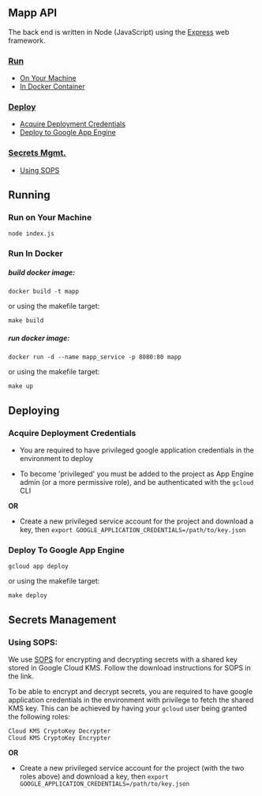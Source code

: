 ## Mapp API

The back end is written in Node (JavaScript) using the [Express](https://expressjs.com/) web framework.

### [Run](#running)
* [On Your Machine](#run-on-your-machine)
* [In Docker Container](#run-in-docker)

### [Deploy](#deploying)
* [Acquire Deployment Credentials](#acquire-deployment-credentials)
* [Deploy to Google App Engine](#deploy-to-google-app-engine)

### [Secrets Mgmt.](#secrets-management)
* [Using SOPS](#using-SOPS)

## Running

### Run on Your Machine

```
node index.js
```

### Run In Docker

##### build docker image:

```
docker build -t mapp
```

or using the makefile target:
```
make build
```

##### run docker image:

```
docker run -d --name mapp_service -p 8080:80 mapp
```

or using the makefile target:
```
make up
```

## Deploying

### Acquire Deployment Credentials

* You are required to have privileged google application credentials in the environment to deploy

* To become 'privileged' you must be added to the project as App Engine admin (or a more permissive role), and be authenticated with the ```gcloud``` CLI 

<b>OR</b>

* Create a new privileged service account for the project and download a key, then ```export GOOGLE_APPLICATION_CREDENTIALS=/path/to/key.json```

### Deploy To Google App Engine

```
gcloud app deploy
```

or using the makefile target:
```
make deploy
```

## Secrets Management

### Using SOPS:

We use [SOPS](https://github.com/mozilla/sops) for encrypting and decrypting secrets with a shared key stored in Google Cloud KMS. Follow the download instructions for SOPS in the link.

To be able to encrypt and decrypt secrets, you are required to have google application credentials in the environment with privilege to fetch the shared KMS key. This can be achieved by having your ```gcloud``` user being granted the following roles:

```
Cloud KMS CryptoKey Decrypter
Cloud KMS CryptoKey Encrypter
```

<b>OR</b>

* Create a new privileged service account for the project (with the two roles above) and download a key, then ```export GOOGLE_APPLICATION_CREDENTIALS=/path/to/key.json```
